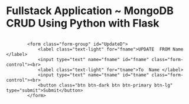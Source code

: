 <h1>Fullstack Application ~ MongoDB CRUD Using Python with Flask</h1>
<img >


            <form class="form-group" id="UpdateD">
                <label class="text-light" for="fname">UPDATE  FROM Name </label>
                <input type="text" name="fname" id="fname" class="form-control"><br>
                <label class="text-light" for="tname">To  Name </label>
                <input type="text" name="tname" id="tname" class="form-control"><br>
                <button class="btn btn-dark btn btn-primary btn-lg" type="submit">Submit</button>
            </form>